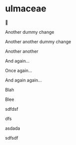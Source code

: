 # ulmaceae

:shrug:




Another dummy change

Another another dummy change

Another another

And again...

Once again...

And again again...

Blah

Blee

sdfdsf

dfs

asdada


sdfsdf
